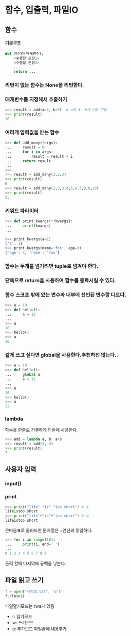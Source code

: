 # 함수, 입출력, 파일IO

## 함수

#### 기본구조
```python
def 함수명(매개변수):
    <수행할 문장1>
    <수행할 문장2>
    ...
    return ...
```

### 리턴이 없는 함수는 None을 리턴한다.

### 매개변수를 지정해서 호출하기

```python
>>> result = add(a=3, b=7)  # a에 3, b에 7을 전달
>>> print(result)
10
```

### 여러개 입력값을 받는 함수

```python
>>> def add_many(*args): 
...     result = 0 
...     for i in args: 
...         result = result + i 
...     return result 
... 
>>>
>>> result = add_many(1,2,3)
>>> print(result)
6
>>> result = add_many(1,2,3,4,5,6,7,8,9,10)
>>> print(result)
55
```

### 키워드 파라미터

```python
>>> def print_kwargs(**kwargs):
...     print(kwargs)
...

>>> print_kwargs(a=1)
{'a': 1}
>>> print_kwargs(name='foo', age=3)
{'age': 3, 'name': 'foo'}
```

### 함수는 두개를 넘기려면 tuple로 넘겨야 한다.

### 단독으로 return을 사용하여 함수를 종료시킬 수 있다.

### 함수 스코프 밖에 있는 변수와 내부에 선언된 변수랑 다르다.
```python
>>> a = 10
>>> def hello():
...     a = 12
...
>>> a
10
>>> hello()
>>> a
10
```
### 같게 쓰고 싶다면 global을 사용한다.추천하진 않는다..

```python
>>> a = 10
>>> def hello():
...     global a
...     a = 12
...
>>> a
10
>>> hello()
>>> a
12
```

### lambda

함수를 한줄로 간결하게 만들때 사용한다.

```python
>>> add = lambda a, b: a+b
>>> result = add(3, 4)
>>> print(result)
7
```

## 사용자 입력 

### input()


### print

```python
>>> print("life" "is" "too short") # ①
lifeistoo short
>>> print("life"+"is"+"too short") # ②
lifeistoo short
```
큰따옴표로 둘러싸인 문자열은 +연산과 동일하다.

```python
>>> for i in range(10):
...     print(i, end=' ')
...
0 1 2 3 4 5 6 7 8 9
```
출력 할때 마지막에 공백을 넣는다.


## 파일 읽고 쓰기

```python
f = open("새파일.txt", 'w')
f.close()
```

파일열기모드는 rwa가 있음
- r: 읽기모드
- w: 쓰기모드
- a: 추가모드 파일끝에 내용추가

